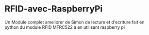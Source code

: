# RFID-avec-RaspberryPi
Un Module complet ameliorer de Simon de lecture et d'ecriture fait en python du module RFID MFRC522 a en utilisant raspberry pi
